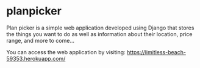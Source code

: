 # planpicker

Plan picker is a simple web application developed using Django that stores the things you want to do as well as information about their location, price range, and more to come...

You can access the web application by visiting: https://limitless-beach-59353.herokuapp.com/ 
